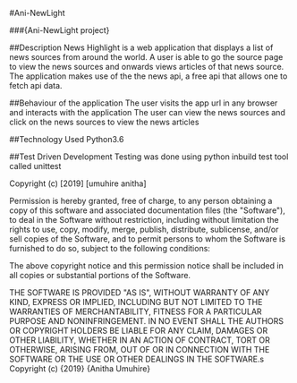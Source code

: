 #Ani-NewLight

###{Ani-NewLight project}

##Description
News Highlight is a web application that displays a list of news sources from around the world. A user is able to go the source page to view the news sources and onwards views articles of that news source. The application makes use of the the news api, a free api that allows one to fetch api data.

##Behaviour of the application
The user visits the app url in any browser and interacts with the application
The user can view the news sources and click on the news sources to view the news articles

##Technology Used
Python3.6

##Test Driven Development
Testing was done using python inbuild test tool called unittest

Copyright (c) [2019] [umuhire anitha]

Permission is hereby granted, free of charge, to any person obtaining a copy of this software and associated documentation files (the "Software"), to deal in the Software without restriction, including without limitation the rights to use, copy, modify, merge, publish, distribute, sublicense, and/or sell copies of the Software, and to permit persons to whom the Software is furnished to do so, subject to the following conditions:

The above copyright notice and this permission notice shall be included in all copies or substantial portions of the Software.

THE SOFTWARE IS PROVIDED "AS IS", WITHOUT WARRANTY OF ANY KIND, EXPRESS OR IMPLIED, INCLUDING BUT NOT LIMITED TO THE WARRANTIES OF MERCHANTABILITY, FITNESS FOR A PARTICULAR PURPOSE AND NONINFRINGEMENT. IN NO EVENT SHALL THE AUTHORS OR COPYRIGHT HOLDERS BE LIABLE FOR ANY CLAIM, DAMAGES OR OTHER LIABILITY, WHETHER IN AN ACTION OF CONTRACT, TORT OR OTHERWISE, ARISING FROM, OUT OF OR IN CONNECTION WITH THE SOFTWARE OR THE USE OR OTHER DEALINGS IN THE SOFTWARE.s Copyright (c) {2019} {Anitha Umuhire}